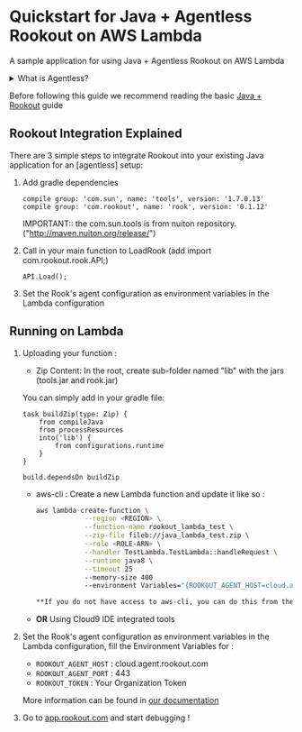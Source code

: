 # Quickstart for Java + Agentless Rookout on AWS Lambda

A sample application for using Java + Agentless Rookout on AWS Lambda
<details>
<summary>What is Agentless?</summary>
<p>
Instead of having to install your own Agent own the machine you are running the code from,
you can use one of our hosted Agents and just tell the Rook to connect to it.<br/>
For more information you can see <a href="https://docs.rookout.com/docs/installation-agent-remote.html">our documentation</a>
</p>
</details>


Before following this guide we recommend reading the basic [Java + Rookout] guide


## Rookout Integration Explained

There are 3 simple steps to integrate Rookout into your existing Java application for an [agentless] setup:

1. Add gradle dependencies 
	```
	compile group: 'com.sun', name: 'tools', version: '1.7.0.13'
	compile group: 'com.rookout', name: 'rook', version: '0.1.12'
	```
	
	IMPORTANT:: the com.sun.tools is from nuiton repository. ("http://maven.nuiton.org/release/")

1. Call in your main function to LoadRook (add import com.rookout.rook.API;)
	```
	API.Load();
	```

1. Set the Rook's agent configuration as environment variables in the Lambda configuration


## Running on Lambda

1. Uploading your function : 
    - Zip Content: In the root, create sub-folder named "lib" with the jars (tools.jar and rook.jar)

	You can simply add in your gradle file:
	```
	task buildZip(type: Zip) {
		from compileJava
		from processResources
		into('lib') {
			from configurations.runtime
		}
	}	
	
	build.dependsOn buildZip
	```
	
    - aws-cli : Create a new Lambda function and update it like so :
        ```bash
        aws lambda create-function \
                    --region <REGION> \
                    --function-name rookout_lambda_test \
                    --zip-file fileb://java_lambda_test.zip \
                    --role <ROLE-ARN> \
                    --handler TestLambda.TestLambda::handleRequest \
                    --runtime java8 \
					--timeout 25 
					--memory-size 400 
                    --environment Variables="{ROOKOUT_AGENT_HOST=cloud.agent.rookout.com,ROOKOUT_AGENT_PORT=443,ROOKOUT_ROOK_TAGS=lambda,ROOKOUT_TOKEN=<org_token>}"```

        **If you do not have access to aws-cli, you can do this from the [AWS console](https://console.aws.amazon.com/lambda/home/functions) and follow the [Amazon Documentation](https://docs.aws.amazon.com/lambda/latest/dg/get-started-create-function.html)**

    - **OR** Using Cloud9 IDE integrated tools

1. Set the Rook's agent configuration as environment variables in the Lambda configuration, fill the Environment Variables for :
    - `ROOKOUT_AGENT_HOST` : cloud.agent.rookout.com
    - `ROOKOUT_AGENT_PORT` : 443
    - `ROOKOUT_TOKEN` : Your Organization Token
    
    More information can be found in [our documentation](https://docs.rookout.com/docs/installation-agent-remote.html)

1. Go to [app.rookout.com](https://app.rookout.com) and start debugging !

[Java + Rookout]: https://docs.rookout.com/docs/installation-java.html
